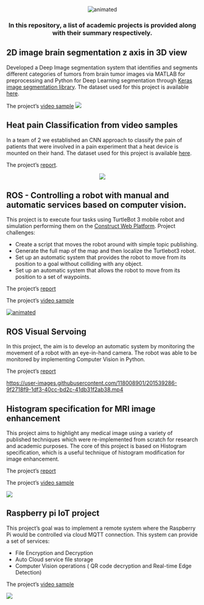 <p align="center">
  <img src="https://user-images.githubusercontent.com/118008901/201532462-3bfad6ab-0b17-4b2f-9cd3-8c28283f4bf3.gif" alt="animated" />
</p>

<h3 align="center"> In this repository, a list of academic projects is provided along with their summary respectively.
</h3>


## 2D image brain segmentation z axis in 3D view 

Developed a Deep Image segmentation system that identifies and segments different categories of tumors from brain tumor images via MATLAB for preprocessing and Python for Deep Learning segmentation through [Keras image segmentation library](https://github.com/divamgupta/image-segmentation-keras/). The dataset used for this project is available [here](https://figshare.com/articles/brain_tumor_dataset/1512427/).

The project’s [video sample](https://mega.nz/file/8KRkWRoY#kp_lmPieutAV5F6-8UN_1E6gh5nxuFIDWf_15sGENls)
[<img src="https://user-images.githubusercontent.com/118008901/201536035-69867690-2b66-4511-9c94-f054415aa408.png"/>](https://mega.nz/file/8KRkWRoY#kp_lmPieutAV5F6-8UN_1E6gh5nxuFIDWf_15sGENls "Video also here")


## Heat pain Classification from video samples
In a team of 2 we established an CNN approach to classify the pain of patients that were involved in a pain experiment that a heat device is mounted on their hand. The dataset used for this project is available [here](http://www.iikt.ovgu.de/BioVid.print).

The project’s [report](https://mega.nz/file/RGYzQCiY#kJmyAdIqR2JwpQ9cZ74RCYL5FGiNCf1ZXQW91EC4Bos).
<p align="center">
  <img src="https://user-images.githubusercontent.com/118008901/201537327-124842a4-d032-4219-af3c-77fc755a760d.png" />
</p>

## ROS - Controlling a robot with manual and automatic services based on computer vision.
This project is to execute four tasks using TurtleBot 3 mobile robot and simulation performing them on the [Construct Web Platform](https://www.theconstructsim.com/).
Project challenges:
- Create a script that moves the robot around with simple topic publishing.
- Generate the full map of the map and then localize the Turtlebot3 robot.
- Set up an automatic system that provides the robot to move from its position to a goal without colliding with any object.
- Set up an automatic system that allows the robot to move from its position to a set of waypoints.

The project’s [report](https://mega.nz/file/sKgzCC6R#zjokJUAUkh1gYrIqtiTboNHf2ylYrqvFku4E67sEGSs)

The project’s [video sample](https://mega.nz/file/pXRgxLpC#FfNLGjt1kTI2WzSakTcgsgmn_18i2wNsp90t2kNu27Y)


[<img src="https://user-images.githubusercontent.com/118008901/201538609-7719814f-6664-4b82-afc5-6b7c815ecf5d.gif" alt="animated" />](https://mega.nz/file/pXRgxLpC#FfNLGjt1kTI2WzSakTcgsgmn_18i2wNsp90t2kNu27Y "Video also here")

## ROS Visual Servoing
In this project, the aim is to develop an automatic system by monitoring the movement of a robot with an eye-in-hand camera. The robot was able to be monitored by implementing Computer Vision in Python.

The project’s [report](https://mega.nz/file/kKRmiKDQ#UZ2V-F0rvjd-qdjHO5ViFpDM4jWMBiihFR_iTLOwPpQ)

https://user-images.githubusercontent.com/118008901/201539286-9f2718f9-1df3-40cc-bd2c-41db31f2ab38.mp4

## Histogram specification for MRI image enhancement
This project aims to highlight any medical image using a variety of published techniques which were re-implemented from scratch for research and academic purposes. The core of this project is based on Histogram specification, which is a useful technique of histogram modification for image enhancement.

The project’s [report](https://mega.nz/file/oD4g2CQa#X6v5ZSdfZ9QX66-bG63gl3jFVPnlNLJBAJ1toKdBK8M)

The project’s [video sample](https://mega.nz/file/lLoChILD#aaA_VMi9wzcjZYIUDxDFdjEDiZ7TpMLOCAvoQsw6I7g)

[<img src="https://user-images.githubusercontent.com/118008901/201539772-3bcf4e97-435c-40fa-92fa-237e7aa01fe0.png" />](https://mega.nz/file/lLoChILD#aaA_VMi9wzcjZYIUDxDFdjEDiZ7TpMLOCAvoQsw6I7g "Video also here")

## Raspberry pi IoT project
This project’s goal was to implement a remote system where the Raspberry Pi would be controlled via cloud MQTT connection. This system can provide a set of services:
- File Encryption and Decryption
- Auto Cloud service file storage
- Computer Vision operations ( QR code decryption and Real-time Edge Detection)

The project’s [video sample](https://mega.nz/file/VOYC0CYB#tpiUuiBZgYnMt2v4_MVVj30Dc4ZqO6W0hdREQLa-fTo)

[<img src="https://user-images.githubusercontent.com/118008901/201540039-70b11c34-d132-4190-8f10-8fd8e4b16c8f.png" />](https://mega.nz/file/VOYC0CYB#tpiUuiBZgYnMt2v4_MVVj30Dc4ZqO6W0hdREQLa-fTo "Video also here")



